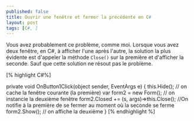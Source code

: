 ```yaml
---
published: false
title: Ouvrir une fenêtre et fermer la précédente en C#
layout: post
tags: [C#, ]
---
```

Vous avez probablement ce problème, comme moi. Lorsque vous avez deux fenêtre, en C#, à afficher l'une après l'autre, la solution la plus évidente est d'appeler la méthode `Close()`  sur la première et d'afficher la seconde. Sauf que cette solution ne résout pas le problème.

[% highlight C#%]

private void OnButton1Click(object sender, EventArgs e)
{
    this.Hide(); // on cache la fenêtre courante (la première)
    var form2 = new Form(); // on instancie la deuxième fenêtre
    form2.Closed += (s, args)=>this.Close(); //On notifie à la première de se fermer au moment où la seconde se ferme
    form2.Show(); // on affiche la deuxième
}
[% endhighlight %]

